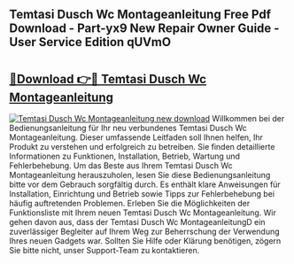 ## Temtasi Dusch Wc Montageanleitung Free Pdf Download - Part-yx9 New Repair Owner Guide - User Service Edition qUVmO

# <h2><a href="http://df74yt8.blite.top/?on=Temtasi+Dusch+Wc+Montageanleitung">🔗Download 👉🔴 Temtasi Dusch Wc Montageanleitung</a></h2>

[![Temtasi Dusch Wc Montageanleitung new download](https://i.imgur.com/lujVjoI.png)](http://df74yt8.blite.top/?on=Temtasi+Dusch+Wc+Montageanleitung)
Willkommen bei der Bedienungsanleitung für Ihr neu verbundenes Temtasi Dusch Wc Montageanleitung. Dieser umfassende Leitfaden soll Ihnen helfen, Ihr Produkt zu verstehen und erfolgreich zu betreiben. Sie finden detaillierte Informationen zu Funktionen, Installation, Betrieb, Wartung und Fehlerbehebung. Um das Beste aus Ihrem Temtasi Dusch Wc Montageanleitung herauszuholen, lesen Sie diese Bedienungsanleitung bitte vor dem Gebrauch sorgfältig durch. Es enthält klare Anweisungen für Installation, Einrichtung und Betrieb sowie Tipps zur Fehlerbehebung bei häufig auftretenden Problemen. Erleben Sie die Möglichkeiten der Funktionsliste mit Ihrem neuen Temtasi Dusch Wc Montageanleitung. Wir gehen davon aus, dass der Temtasi Dusch Wc MontageanleitungD ein zuverlässiger Begleiter auf Ihrem Weg zur Beherrschung der Verwendung Ihres neuen Gadgets war. Sollten Sie Hilfe oder Klärung benötigen, zögern Sie bitte nicht, unser Support-Team zu kontaktieren.
